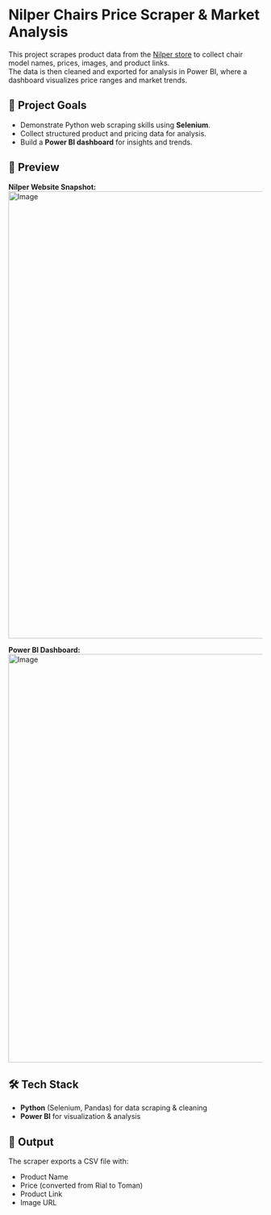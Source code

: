 # Nilper Chairs Price Scraper & Market Analysis

This project scrapes product data from the [Nilper store](https://store.nilper.ir/) to collect chair model names, prices, images, and product links.  
The data is then cleaned and exported for analysis in Power BI, where a dashboard visualizes price ranges and market trends.


## 🔹 Project Goals
- Demonstrate Python web scraping skills using **Selenium**.  
- Collect structured product and pricing data for analysis.  
- Build a **Power BI dashboard** for insights and trends.


## 📸 Preview

**Nilper Website Snapshot:**  
<img width="1387" height="887" alt="Image" src="https://github.com/user-attachments/assets/2cd540d5-10eb-4599-a94b-6b9a7b5da3f5" /> 

**Power BI Dashboard:**  
<img width="832" height="810" alt="Image" src="https://github.com/user-attachments/assets/6f4f237e-31df-476f-b3ef-cd60efe81a12" />


## 🛠️ Tech Stack
- **Python** (Selenium, Pandas) for data scraping & cleaning  
- **Power BI** for visualization & analysis  


## 📂 Output
The scraper exports a CSV file with:
- Product Name  
- Price (converted from Rial to Toman)  
- Product Link  
- Image URL  
